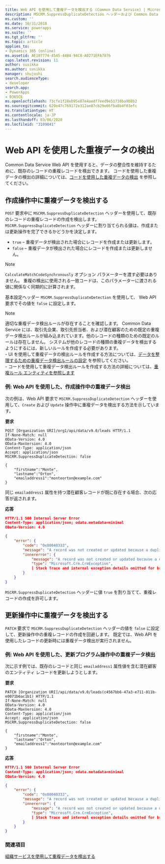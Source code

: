 ```yaml
---
title: Web API を使用して重複データを検出する (Common Data Service) | Microsoft Docs
description: MSCRM.SuppressDuplicateDetection ヘッダーおよび Common Data Service Web API を使用して重複データを検出する方法の説明
ms.custom: ''
ms.date: 10/31/2018
ms.service: powerapps
ms.suite: ''
ms.tgt_pltfrm: ''
ms.topic: article
applies_to:
- Dynamics 365 (online)
ms.assetid: AE107774-4545-44B4-94C8-A0271EFA7876
caps.latest.revision: 11
author: susikka
ms.author: susikka
manager: shujoshi
search.audienceType:
- developer
search.app:
- PowerApps
- D365CE
ms.openlocfilehash: 73cfe1f28eb95e87e4aedf7eed9e51710ba9b8b2
ms.sourcegitcommit: 629e47c769172e312ae07cb29e66fba8b4f03efc
ms.translationtype: HT
ms.contentlocale: ja-JP
ms.lasthandoff: 03/06/2020
ms.locfileid: "3109041"
---
```

# <a name="detect-duplicate-data-using-the-web-api"></a>Web API を使用した重複データの検出

Common Data Service Web API を使用すると、データの整合性を維持するために、既存のレコードの重複レコードを検出できます。 コードを使用した重複データの検出の詳細については、[コードを使用した重複データの検出](../detect-duplicate-data-with-code.md) を参照してください。 

## <a name="detect-duplicates-during-create-operation"></a>作成操作中に重複データを検出する

`POST` 要求中に `MSCRM.SuppressDuplicateDetection` ヘッダーを使用して、既存のレコードの重複レコードの作成を検出します。 `MSCRM.SuppressDuplicateDetection` ヘッダーに割り当てられる値は、作成または更新操作を完了できるかどうかを決定します。

- `true` – 重複データが検出された場合にレコードを作成または更新します。
- `false` – 重複データが検出された場合にレコードを作成または更新しません。

> [!NOTE]
> `CalculateMatchCodeSynchronously` オプション パラメーターを渡す必要はありません。 重複の検出に使用される一致コードは、このパラメーターに渡される値に関係なく同期的に計算されます。

基本設定ヘッダー `MSCRM.SuppressDuplicateDetection` を使用して、 Web API 要求でその値を `false` に設定します。


> [!NOTE]
> 適切な重複データ検出ルールが存在することを確認します。 Common Data Service には、取引先企業、取引先担当者、および潜在顧客のための既定の重複データ検出ルールが組み込まれています。他のレコードの種類のための既定のルールは存在しません。 システムが他のレコードの種類の重複データを検出するようにするには、新しいルールを作成する必要があります。 <br/>- UI を使用して重複データの検出ルールを作成する方法については、[データを整理するための重複データ検出ルールの設定](/dynamics365/customer-engagement/admin/set-up-duplicate-detection-rules-keep-data-clean) を参照してください。<br/>- コードを使用して重複データ検出ルールを作成する方法の詳細については、[重複ルール エンティティを参照します](../duplicaterule-entities.md) 



<a name="bkmk_create"></a>

###  <a name="example-detect-duplicates-during-create-operation-using-the-web-api"></a>例: Web API を使用した、作成操作中の重複データ検出

次の例は、Web API 要求で `MSCRM.SuppressDuplicateDetection` ヘッダーを使用して、`Create` および `Update` 操作中に重複データを検出する方法を示しています。

**要求**
```http
POST [Organization URI]/org1/api/data/v9.0/leads HTTP/1.1
If-None-Match: null
OData-Version: 4.0
OData-MaxVersion: 4.0
Content-Type: application/json
Accept: application/json
MSCRM.SuppressDuplicateDetection: false

{
    "firstname":"Monte",
    "lastname":"Orton",
    "emailaddress1":"monteorton@example.com"
}
```
同じ `emailaddress1` 属性を持つ潜在顧客レコードが既に存在する場合、次の応答が返されます。

**応答**
```json
HTTP/1.1 500 Internal Server Error  
Content-Type: application/json; odata.metadata=minimal  
OData-Version: 4.0

{
    "error": {
        "code": "0x80040333",
        "message": "A record was not created or updated because a duplicate of the current record already exists.",
        "innererror": {
            "message": "A record was not created or updated because a duplicate of the current record already exists.",
            "type": "Microsoft.Crm.CrmException",
            [ Stack Trace and internal exception details omitted for brevity]
        }
    }
}
```
`MSCRM.SuppressDuplicateDetection` ヘッダーに値 `true` を割り当てて、重複レコードの作成を許可します。

<a name="bkmk_update"></a>

## <a name="detect-duplicates-during-update-operation"></a>更新操作中に重複データを検出する

`PATCH` 要求で `MSCRM.SuppressDuplicateDetection` ヘッダーの値を `false` に設定して、更新操作中の重複レコードの作成を回避します。 既定では、Web API を使用したレコードの更新時には重複データ検出が実行されません。

###  <a name="example-detect-duplicates-during-update-operation-using-the-web-api"></a>例: Web API を使用した、更新プログラム操作中の重複データ検出

次に示す例では、既存のレコードと同じ `emailaddress1` 属性値を含む潜在顧客のエンティティ レコードを更新しようとします。

**要求**
```http
PATCH [Organization URI]/api/data/v9.0/leads(c4567bb6-47a3-e711-811b-e0071b6ac1b1) HTTP/1.1
If-None-Match: null
OData-Version: 4.0
OData-MaxVersion: 4.0
Content-Type: application/json
Accept: application/json
MSCRM.SuppressDuplicateDetection: false

{
    "firstname":"Monte",
    "lastname":"Orton",
    "emailaddress1":"monteorton@example.com"
}
```  

**応答**
```json  
HTTP/1.1 500 Internal Server Error  
Content-Type: application/json; odata.metadata=minimal  
OData-Version: 4.0

{
    "error": {
        "code": "0x80040333",
        "message": "A record was not created or updated because a duplicate of the current record already exists.",
        "innererror": {
            "message": "A record was not created or updated because a duplicate of the current record already exists.",
            "type": "Microsoft.Crm.CrmException",
            [ Stack Trace and internal exception details omitted for brevity]
        }
    }
}
```

### <a name="see-also"></a>関連項目

[組織サービスを使用して重複データを検出する](../org-service/detect-duplicate-data.md)
